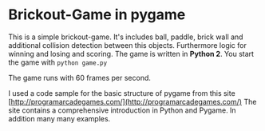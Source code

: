 # Brickout-Game in pygame

This is a simple brickout-game. It's includes ball, paddle, brick wall 
and additional collision detection between this objects. Furthermore logic for winning and losing and
scoring. The game is written in **Python 2**. You start the game with ```python game.py```

The game runs with 60 frames per second. 

I used a code sample for the basic structure of pygame from this site [http://programarcadegames.com/](http://programarcadegames.com/)
The site contains a comprehensive introduction in Python and Pygame. In addition many many examples.

